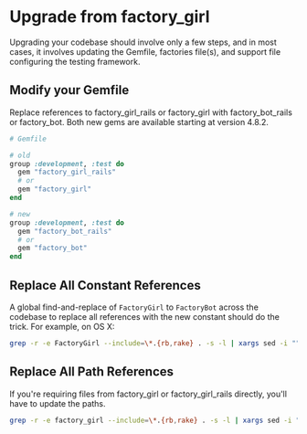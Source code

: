 # Upgrade from factory\_girl

Upgrading your codebase should involve only a few steps, and in most cases, it
involves updating the Gemfile, factories file(s), and support file configuring
the testing framework.

## Modify your Gemfile

Replace references to factory\_girl\_rails or factory\_girl with
factory\_bot\_rails or factory\_bot. Both new gems are available starting at
version 4.8.2.

```ruby
# Gemfile

# old
group :development, :test do
  gem "factory_girl_rails"
  # or
  gem "factory_girl"
end

# new
group :development, :test do
  gem "factory_bot_rails"
  # or
  gem "factory_bot"
end
```

## Replace All Constant References

A global find-and-replace of `FactoryGirl` to `FactoryBot` across the codebase
to replace all references with the new constant should do the trick. For
example, on OS X:

```sh
grep -r -e FactoryGirl --include=\*.{rb,rake} . -s -l | xargs sed -i "" "s|FactoryGirl|FactoryBot|"
```

## Replace All Path References

If you're requiring files from factory\_girl or factory\_girl\_rails directly,
you'll have to update the paths.

```sh
grep -r -e factory_girl --include=\*.{rb,rake} . -s -l | xargs sed -i "" "s|factory_girl|factory_bot|"
```
